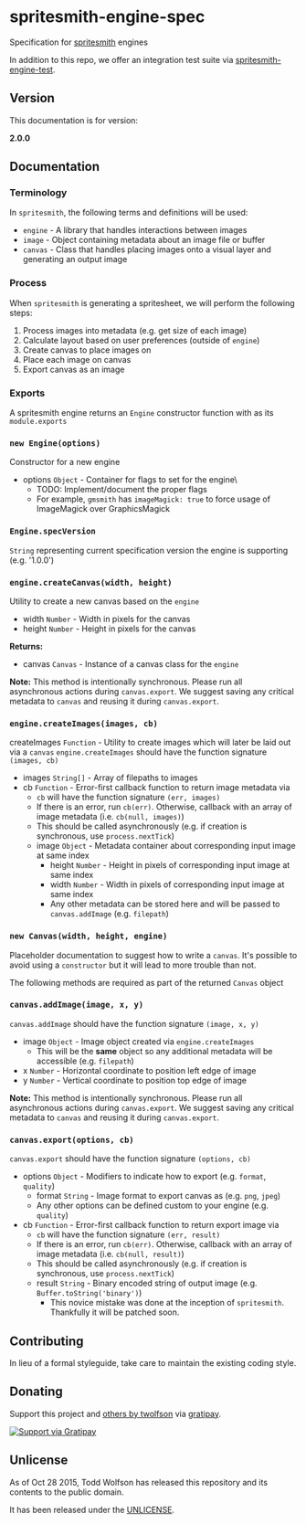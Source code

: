 # spritesmith-engine-spec

Specification for [spritesmith][] engines

In addition to this repo, we offer an integration test suite via [spritesmith-engine-test][].

[spritesmith]: https://github.com/Ensighten/spritesmith
[spritesmith-engine-test]: https://github.com/twolfson/spritesmith-engine-test

## Version
This documentation is for version:

**2.0.0**

## Documentation
### Terminology
In `spritesmith`, the following terms and definitions will be used:

- `engine` - A library that handles interactions between images
- `image` - Object containing metadata about an image file or buffer
- `canvas` - Class that handles placing images onto a visual layer and generating an output image

### Process
When `spritesmith` is generating a spritesheet, we will perform the following steps:

1. Process images into metadata (e.g. get size of each image)
2. Calculate layout based on user preferences (outside of `engine`)
3. Create canvas to place images on
4. Place each image on canvas
5. Export canvas as an image

### Exports
A spritesmith engine returns an `Engine` constructor function with as its `module.exports`

### `new Engine(options)`
Constructor for a new engine

- options `Object` - Container for flags to set for the engine\
    - TODO: Implement/document the proper flags
    - For example, `gmsmith` has `imageMagick: true` to force usage of ImageMagick over GraphicsMagick

### `Engine.specVersion`
`String` representing current specification version the engine is supporting (e.g. '1.0.0')

### `engine.createCanvas(width, height)`
Utility to create a new canvas based on the `engine`

- width `Number` - Width in pixels for the canvas
- height `Number` - Height in pixels for the canvas

**Returns:**

- canvas `Canvas` - Instance of a canvas class for the `engine`

**Note:** This method is intentionally synchronous. Please run all asynchronous actions during `canvas.export`. We suggest saving any critical metadata to `canvas` and reusing it during `canvas.export`.

### `engine.createImages(images, cb)`
createImages `Function` - Utility to create images which will later be laid out via a `canvas`
`engine.createImages` should have the function signature `(images, cb)`

- images `String[]` - Array of filepaths to images
- cb `Function` - Error-first callback function to return image metadata via
    - `cb` will have the function signature `(err, images)`
    - If there is an error, run `cb(err)`. Otherwise, callback with an array of image metadata (i.e. `cb(null, images)`)
    - This should be called asynchronously (e.g. if creation is synchronous, use `process.nextTick`)
    - image `Object` - Metadata container about corresponding input image at same index
        - height `Number` - Height in pixels of corresponding input image at same index
        - width `Number` - Width in pixels of corresponding input image at same index
        - Any other metadata can be stored here and will be passed to `canvas.addImage` (e.g. `filepath`)

### `new Canvas(width, height, engine)`
Placeholder documentation to suggest how to write a `canvas`. It's possible to avoid using a `constructor` but it will lead to more trouble than not.

The following methods are required as part of the returned `Canvas` object

### `canvas.addImage(image, x, y)`
`canvas.addImage` should have the function signature `(image, x, y)`

- image `Object` - Image object created via `engine.createImages`
    - This will be the **same** object so any additional metadata will be accessible (e.g. `filepath`)
- x `Number` - Horizontal coordinate to position left edge of image
- y `Number` - Vertical coordinate to position top edge of image

**Note:** This method is intentionally synchronous. Please run all asynchronous actions during `canvas.export`. We suggest saving any critical metadata to `canvas` and reusing it during `canvas.export`.

### `canvas.export(options, cb)`
`canvas.export` should have the function signature `(options, cb)`

- options `Object` - Modifiers to indicate how to export (e.g. `format`, `quality`)
    - format `String` - Image format to export canvas as (e.g. `png`, `jpeg`)
    - Any other options can be defined custom to your engine (e.g. `quality`)
- cb `Function` - Error-first callback function to return export image via
    - `cb` will have the function signature `(err, result)`
    - If there is an error, run `cb(err)`. Otherwise, callback with an array of image metadata (i.e. `cb(null, result)`)
    - This should be called asynchronously (e.g. if creation is synchronous, use `process.nextTick`)
    - result `String` - Binary encoded string of output image (e.g. `Buffer.toString('binary')`)
        - This novice mistake was done at the inception of `spritesmith`. Thankfully it will be patched soon.

## Contributing
In lieu of a formal styleguide, take care to maintain the existing coding style.

## Donating
Support this project and [others by twolfson][gratipay] via [gratipay][].

[![Support via Gratipay][gratipay-badge]][gratipay]

[gratipay-badge]: https://cdn.rawgit.com/gratipay/gratipay-badge/2.x.x/dist/gratipay.png
[gratipay]: https://www.gratipay.com/twolfson/

## Unlicense
As of Oct 28 2015, Todd Wolfson has released this repository and its contents to the public domain.

It has been released under the [UNLICENSE][].

[UNLICENSE]: UNLICENSE
